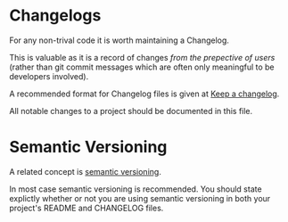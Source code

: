 # Changelogs

For any non-trival code it is worth maintaining a Changelog.

This is valuable as it is a record of changes _from the prepective of users_ (rather than git commit messages which are often only meaningful to be developers involved).

A recommended format for Changelog files is given at 
[Keep a changelog](https://keepachangelog.com).

All notable changes to a project should be documented in this file.


# Semantic Versioning

A related concept is [semantic versioning](https://semver.org/spec/v2.0.0.html).

In most case semantic versioning is recommended. You should state explictly whether or not you are using semantic versioning in both your project's README and CHANGELOG files.
